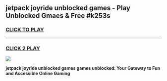 
## jetpack joyride unblocked games - Play Unblocked Gmaes & Free #k253s
<h3>
<a href="https://news.freeplayer.one?title=jetpack_joyride_unblocked_games&ref=03M">CLICK TO PLAY</a></h3>
<hr>

<h3>
<a href="https://news.freeplayer.one?title=jetpack_joyride_unblocked_games&ref=03M">CLICK 2 PLAY</a>
  
</h3>

<a href="https://news.freeplayer.one?title=jetpack_joyride_unblocked_games&ref=03M"><img src="https://clearcache.store/games.png"></a>


**jetpack joyride unblocked games games unblocked: Your Gateway to Fun and Accessible Online Gaming**
